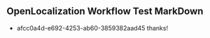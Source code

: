 ## OpenLocalization Workflow Test MarkDown
* afcc0a4d-e692-4253-ab60-3859382aad45 
thanks!<!--HONumber=Mar16_HO3-->
